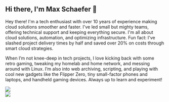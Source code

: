 ## Hi there, I'm Max Schaefer 👋

Hey there! I'm a tech enthusiast with over 10 years of experience making cloud solutions smoother and faster. I've led small but mighty teams, offering technical support and keeping everything secure. I'm all about cloud solutions, automation, and optimizing infrastructure. Fun fact: I've slashed project delivery times by half and saved over 20% on costs through smart cloud strategies.

When I’m not knee-deep in tech projects, I love kicking back with some retro gaming, tweaking my homelab and home network, and messing around with Linux. I’m also into web archiving, scripting, and playing with cool new gadgets like the Flipper Zero, tiny small-factor phones and laptops, and handheld gaming devices. Always up to learn and experiment!

<picture>
  <source
    media="(prefers-color-scheme: dark)"
    srcset="https://maxexcloo-github-readme-stats.vercel.app/api?username=maxexcloo&show_icons=true&theme=dark"
  />
  <source
    media="(prefers-color-scheme: light), (prefers-color-scheme: no-preference)"
    srcset="https://maxexcloo-github-readme-stats.vercel.app/api?username=maxexcloo&show_icons=true"
  />
  <img src="https://maxexcloo-github-readme-stats.vercel.app/api?username=maxexcloo&show_icons=true" />
</picture>
<br />
<picture>
  <source
    media="(prefers-color-scheme: dark)"
    srcset="https://maxexcloo-github-readme-stats.vercel.app/api/top-langs/?username=maxexcloo&theme=dark"
  />
  <source
    media="(prefers-color-scheme: light), (prefers-color-scheme: no-preference)"
    srcset="https://maxexcloo-github-readme-stats.vercel.app/api/top-langs/?username=maxexcloo"
  />
  <img src="https://maxexcloo-github-readme-stats.vercel.app/api/top-langs/?username=maxexcloo" />
</picture>

